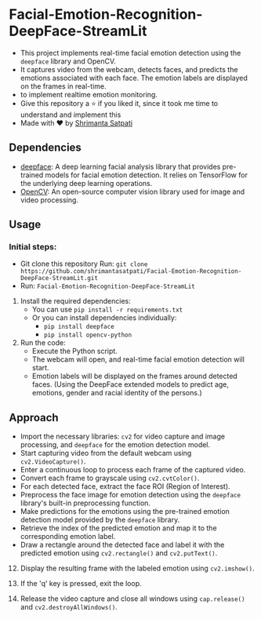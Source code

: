 # Facial-Emotion-Recognition-DeepFace-StreamLit
- This project implements real-time facial emotion detection using the `deepface` library and OpenCV.
- It captures video from the webcam, detects faces, and predicts the emotions associated with each face. The emotion labels are displayed on the frames in real-time.
- to implement realtime emotion monitoring.
- Give this repository a ⭐ if you liked it, since it took me time to understand and implement this
- Made with ❤️ by [Shrimanta Satpati](https://github.com/shrimantasatpati)

## Dependencies
- [deepface](https://github.com/serengil/deepface): A deep learning facial analysis library that provides pre-trained models for facial emotion detection. It relies on TensorFlow for the underlying deep learning operations.
- [OpenCV](https://opencv.org/): An open-source computer vision library used for image and video processing.

## Usage
### Initial steps:
- Git clone this repository Run: `git clone https://github.com/shrimantasatpati/Facial-Emotion-Recognition-DeepFace-StreamLit.git`
- Run: `Facial-Emotion-Recognition-DeepFace-StreamLit`
1. Install the required dependencies:
   - You can use `pip install -r requirements.txt`
   - Or you can install dependencies individually:
      - `pip install deepface`
      - `pip install opencv-python`
3. Run the code:
   - Execute the Python script.
   - The webcam will open, and real-time facial emotion detection will start.
   - Emotion labels will be displayed on the frames around detected faces. (Using the DeepFace extended models to predict age, emotions, gender and racial identity of the persons.)

## Approach

- Import the necessary libraries: `cv2` for video capture and image processing, and `deepface` for the emotion detection model.
- Start capturing video from the default webcam using `cv2.VideoCapture()`.
- Enter a continuous loop to process each frame of the captured video.
- Convert each frame to grayscale using `cv2.cvtColor()`.
- For each detected face, extract the face ROI (Region of Interest).
- Preprocess the face image for emotion detection using the `deepface` library's built-in preprocessing function.
- Make predictions for the emotions using the pre-trained emotion detection model provided by the `deepface` library.
- Retrieve the index of the predicted emotion and map it to the corresponding emotion label.
- Draw a rectangle around the detected face and label it with the predicted emotion using `cv2.rectangle()` and `cv2.putText()`.

12. Display the resulting frame with the labeled emotion using `cv2.imshow()`.

13. If the 'q' key is pressed, exit the loop.

14. Release the video capture and close all windows using `cap.release()` and `cv2.destroyAllWindows()`.
